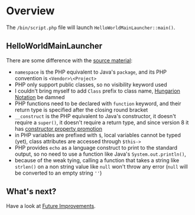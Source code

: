 # Overview

The `/bin/script.php` file will launch `HelloWorldMainLauncher::main()`.

## HelloWorldMainLauncher

There are some difference with the
[source material](https://github.com/NanowarOfSteel/HelloWorld/blob/master/src/main/java/it/nanowar/ofsteel/helloworld/HelloWorldMainLauncherClass.java):

* `namespace` is the PHP equivalent to Java's `package`,
  and its PHP convention is `<Vendor>\<Project>`
* PHP only support public classes, so no visibility keyword used
* I couldn't bring myself to add `Class` prefix to class name,
  [Hungarion Notation](https://en.wikipedia.org/wiki/Hungarian_notation)
  be damned
* PHP functions need to be declared with `function` keyword,
  and their return type is specified after the closing round bracket
* `__construct` is the PHP equivalent to Java's constructor,
  it doesn't require a `super()`,
  it doesn't require  a return type,
  and since version 8 it has [constructor property promotion](https://www.php.net/manual/en/language.oop5.decon.php#language.oop5.decon.constructor.promotion)
* in PHP variables are prefixed with `$`,
  local variables cannot be typed (yet),
  class attributes are accessed through `$this->`
* PHP provides `echo` as a language construct to print to the standard output,
  so no need to use a function like Java's `System.out.println()`,
* because of the weak tying, calling a function that takes a string like `strlen()`
  on a non string value like `null` won't throw any error
  (`null` will be converted to an empty string `''`)

## What's next?

Have a look at [Future Improvements](./03-improvements.md).
